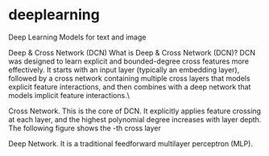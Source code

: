 # deeplearning
Deep Learning Models for text and image

Deep & Cross Network (DCN)
What is Deep & Cross Network (DCN)? DCN was designed to learn explicit and bounded-degree cross features more effectively. It starts with an input layer (typically an embedding layer), followed by a cross network containing multiple cross layers that models explicit feature interactions, and then combines with a deep network that models implicit feature interactions.\

Cross Network. This is the core of DCN. It explicitly applies feature crossing at each layer, and the highest polynomial degree increases with layer depth. The following figure shows the 
-th cross layer

Deep Network. It is a traditional feedforward multilayer perceptron (MLP).



